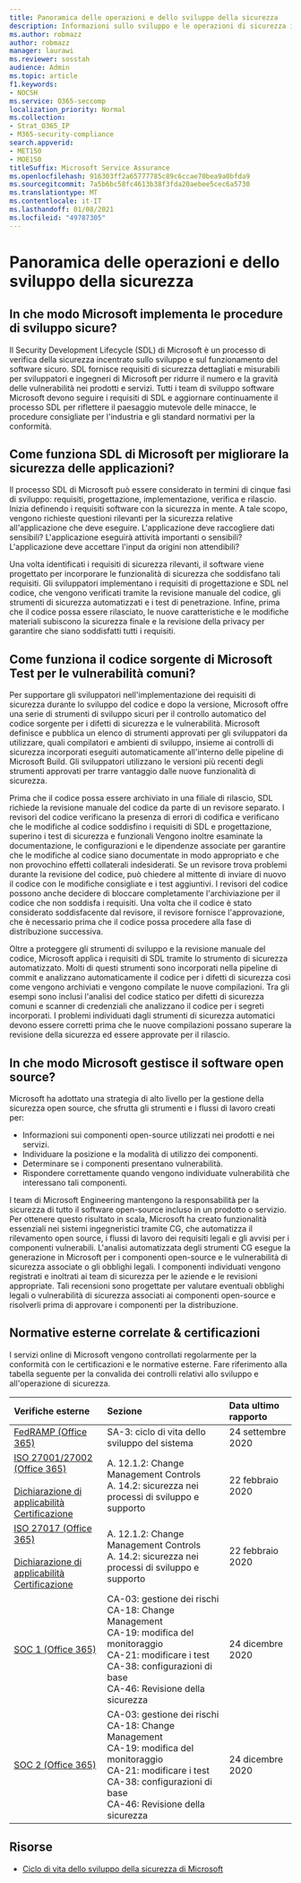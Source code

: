 ```yaml
---
title: Panoramica delle operazioni e dello sviluppo della sicurezza
description: Informazioni sullo sviluppo e le operazioni di sicurezza in Microsoft 365
ms.author: robmazz
author: robmazz
manager: laurawi
ms.reviewer: sosstah
audience: Admin
ms.topic: article
f1.keywords:
- NOCSH
ms.service: O365-seccomp
localization_priority: Normal
ms.collection:
- Strat_O365_IP
- M365-security-compliance
search.appverid:
- MET150
- MOE150
titleSuffix: Microsoft Service Assurance
ms.openlocfilehash: 916303ff2a65777785c89c6ccae70bea9a0bfda9
ms.sourcegitcommit: 7a5b6bc58fc4613b38f3fda20aebee5cec6a5730
ms.translationtype: MT
ms.contentlocale: it-IT
ms.lasthandoff: 01/08/2021
ms.locfileid: "49787305"
---
```

# <a name="security-development-and-operations-overview"></a>Panoramica delle operazioni e dello sviluppo della sicurezza

## <a name="how-does-microsoft-implement-secure-development-practices"></a>In che modo Microsoft implementa le procedure di sviluppo sicure?

Il Security Development Lifecycle (SDL) di Microsoft è un processo di verifica della sicurezza incentrato sullo sviluppo e sul funzionamento del software sicuro. SDL fornisce requisiti di sicurezza dettagliati e misurabili per sviluppatori e ingegneri di Microsoft per ridurre il numero e la gravità delle vulnerabilità nei prodotti e servizi. Tutti i team di sviluppo software Microsoft devono seguire i requisiti di SDL e aggiornare continuamente il processo SDL per riflettere il paesaggio mutevole delle minacce, le procedure consigliate per l'industria e gli standard normativi per la conformità.

## <a name="how-does-microsofts-sdl-improve-application-security"></a>Come funziona SDL di Microsoft per migliorare la sicurezza delle applicazioni?

Il processo SDL di Microsoft può essere considerato in termini di cinque fasi di sviluppo: requisiti, progettazione, implementazione, verifica e rilascio. Inizia definendo i requisiti software con la sicurezza in mente. A tale scopo, vengono richieste questioni rilevanti per la sicurezza relative all'applicazione che deve eseguire. L'applicazione deve raccogliere dati sensibili? L'applicazione eseguirà attività importanti o sensibili? L'applicazione deve accettare l'input da origini non attendibili?

Una volta identificati i requisiti di sicurezza rilevanti, il software viene progettato per incorporare le funzionalità di sicurezza che soddisfano tali requisiti. Gli sviluppatori implementano i requisiti di progettazione e SDL nel codice, che vengono verificati tramite la revisione manuale del codice, gli strumenti di sicurezza automatizzati e i test di penetrazione. Infine, prima che il codice possa essere rilasciato, le nuove caratteristiche e le modifiche materiali subiscono la sicurezza finale e la revisione della privacy per garantire che siano soddisfatti tutti i requisiti.

## <a name="how-does-microsoft-test-source-code-for-common-vulnerabilities"></a>Come funziona il codice sorgente di Microsoft Test per le vulnerabilità comuni?

Per supportare gli sviluppatori nell'implementazione dei requisiti di sicurezza durante lo sviluppo del codice e dopo la versione, Microsoft offre una serie di strumenti di sviluppo sicuri per il controllo automatico del codice sorgente per i difetti di sicurezza e le vulnerabilità. Microsoft definisce e pubblica un elenco di strumenti approvati per gli sviluppatori da utilizzare, quali compilatori e ambienti di sviluppo, insieme ai controlli di sicurezza incorporati eseguiti automaticamente all'interno delle pipeline di Microsoft Build. Gli sviluppatori utilizzano le versioni più recenti degli strumenti approvati per trarre vantaggio dalle nuove funzionalità di sicurezza.

Prima che il codice possa essere archiviato in una filiale di rilascio, SDL richiede la revisione manuale del codice da parte di un revisore separato. I revisori del codice verificano la presenza di errori di codifica e verificano che le modifiche al codice soddisfino i requisiti di SDL e progettazione, superino i test di sicurezza e funzionali Vengono inoltre esaminate la documentazione, le configurazioni e le dipendenze associate per garantire che le modifiche al codice siano documentate in modo appropriato e che non provochino effetti collaterali indesiderati. Se un revisore trova problemi durante la revisione del codice, può chiedere al mittente di inviare di nuovo il codice con le modifiche consigliate e i test aggiuntivi. I revisori del codice possono anche decidere di bloccare completamente l'archiviazione per il codice che non soddisfa i requisiti. Una volta che il codice è stato considerato soddisfacente dal revisore, il revisore fornisce l'approvazione, che è necessario prima che il codice possa procedere alla fase di distribuzione successiva.

Oltre a proteggere gli strumenti di sviluppo e la revisione manuale del codice, Microsoft applica i requisiti di SDL tramite lo strumento di sicurezza automatizzato. Molti di questi strumenti sono incorporati nella pipeline di commit e analizzano automaticamente il codice per i difetti di sicurezza così come vengono archiviati e vengono compilate le nuove compilazioni. Tra gli esempi sono inclusi l'analisi del codice statico per difetti di sicurezza comuni e scanner di credenziali che analizzano il codice per i segreti incorporati. I problemi individuati dagli strumenti di sicurezza automatici devono essere corretti prima che le nuove compilazioni possano superare la revisione della sicurezza ed essere approvate per il rilascio.

## <a name="how-does-microsoft-manage-open-source-software"></a>In che modo Microsoft gestisce il software open source?

Microsoft ha adottato una strategia di alto livello per la gestione della sicurezza open source, che sfrutta gli strumenti e i flussi di lavoro creati per:

- Informazioni sui componenti open-source utilizzati nei prodotti e nei servizi.
- Individuare la posizione e la modalità di utilizzo dei componenti.
- Determinare se i componenti presentano vulnerabilità.
- Rispondere correttamente quando vengono individuate vulnerabilità che interessano tali componenti.

I team di Microsoft Engineering mantengono la responsabilità per la sicurezza di tutto il software open-source incluso in un prodotto o servizio. Per ottenere questo risultato in scala, Microsoft ha creato funzionalità essenziali nei sistemi ingegneristici tramite CG, che automatizza il rilevamento open source, i flussi di lavoro dei requisiti legali e gli avvisi per i componenti vulnerabili. L'analisi automatizzata degli strumenti CG esegue la generazione in Microsoft per i componenti open-source e le vulnerabilità di sicurezza associate o gli obblighi legali. I componenti individuati vengono registrati e inoltrati ai team di sicurezza per le aziende e le revisioni appropriate. Tali recensioni sono progettate per valutare eventuali obblighi legali o vulnerabilità di sicurezza associati ai componenti open-source e risolverli prima di approvare i componenti per la distribuzione.

## <a name="related-external-regulations--certifications"></a>Normative esterne correlate & certificazioni

I servizi online di Microsoft vengono controllati regolarmente per la conformità con le certificazioni e le normative esterne. Fare riferimento alla tabella seguente per la convalida dei controlli relativi allo sviluppo e all'operazione di sicurezza.

| **Verifiche esterne** | **Sezione** | **Data ultimo rapporto** |
|:--------------------|:------------|:-----------------------|
| [FedRAMP (Office 365)](https://compliance.microsoft.com/compliancemanager) | SA-3: ciclo di vita dello sviluppo del sistema | 24 settembre 2020 |
| [ISO 27001/27002 (Office 365)](https://servicetrust.microsoft.com/ViewPage/MSComplianceGuideV3?command=Download&downloadType=Document&downloadId=d7864d4f-e053-4cc4-a964-fa526d07c3be&tab=7027ead0-3d6b-11e9-b9e1-290b1eb4cdeb&docTab=7027ead0-3d6b-11e9-b9e1-290b1eb4cdeb_ISO_Reports) <br><br> [Dichiarazione di applicabilità](https://servicetrust.microsoft.com/ViewPage/MSComplianceGuide?command=Download&downloadType=Document&downloadId=8ee1e46b-2ada-4e7b-bb7d-4c55a8cb6fcd&docTab=4ce99610-c9c0-11e7-8c2c-f908a777fa4d_ISO_Reports) <br> [Certificazione](https://servicetrust.microsoft.com/ViewPage/MSComplianceGuideV3?command=Download&downloadType=Document&downloadId=1e84a14a-2468-45ac-9412-5e53250d57ec&tab=7027ead0-3d6b-11e9-b9e1-290b1eb4cdeb&docTab=7027ead0-3d6b-11e9-b9e1-290b1eb4cdeb_ISO_Reports) | A. 12.1.2: Change Management Controls <br> A. 14.2: sicurezza nei processi di sviluppo e supporto | 22 febbraio 2020 |
| [ISO 27017 (Office 365)](https://servicetrust.microsoft.com/ViewPage/MSComplianceGuideV3?command=Download&downloadType=Document&downloadId=d7864d4f-e053-4cc4-a964-fa526d07c3be&tab=7027ead0-3d6b-11e9-b9e1-290b1eb4cdeb&docTab=7027ead0-3d6b-11e9-b9e1-290b1eb4cdeb_ISO_Reports) <br><br> [Dichiarazione di applicabilità](https://servicetrust.microsoft.com/ViewPage/MSComplianceGuide?command=Download&downloadType=Document&downloadId=8ee1e46b-2ada-4e7b-bb7d-4c55a8cb6fcd&docTab=4ce99610-c9c0-11e7-8c2c-f908a777fa4d_ISO_Reports) <br> [Certificazione](https://servicetrust.microsoft.com/ViewPage/MSComplianceGuideV3?command=Download&downloadType=Document&downloadId=70de0999-5451-43a3-9ef4-761e8fbfb1a3&tab=7027ead0-3d6b-11e9-b9e1-290b1eb4cdeb&docTab=7027ead0-3d6b-11e9-b9e1-290b1eb4cdeb_ISO_Reports) | A. 12.1.2: Change Management Controls <br> A. 14.2: sicurezza nei processi di sviluppo e supporto | 22 febbraio 2020 |
| [SOC 1 (Office 365)](https://servicetrust.microsoft.com/ViewPage/MSComplianceGuideV3?command=Download&downloadType=Document&downloadId=90df3f9c-3aaf-4dbf-99d0-ca9f2991721b&tab=7027ead0-3d6b-11e9-b9e1-290b1eb4cdeb&docTab=7027ead0-3d6b-11e9-b9e1-290b1eb4cdeb_SOC_%2F_SSAE_16_Reports) | CA-03: gestione dei rischi <br> CA-18: Change Management <br> CA-19: modifica del monitoraggio <br> CA-21: modificare i test <br> CA-38: configurazioni di base <br> CA-46: Revisione della sicurezza | 24 dicembre 2020 |
| [SOC 2 (Office 365)](https://servicetrust.microsoft.com/ViewPage/MSComplianceGuideV3?command=Download&downloadType=Document&downloadId=a73c1738-7892-42b7-acd3-87b6371c53f6&tab=7027ead0-3d6b-11e9-b9e1-290b1eb4cdeb&docTab=7027ead0-3d6b-11e9-b9e1-290b1eb4cdeb_SOC_%2F_SSAE_16_Reports) | CA-03: gestione dei rischi <br> CA-18: Change Management <br> CA-19: modifica del monitoraggio <br> CA-21: modificare i test <br> CA-38: configurazioni di base <br> CA-46: Revisione della sicurezza | 24 dicembre 2020 |

## <a name="resources"></a>Risorse

- [Ciclo di vita dello sviluppo della sicurezza di Microsoft](https://www.microsoft.com/securityengineering/sdl)
